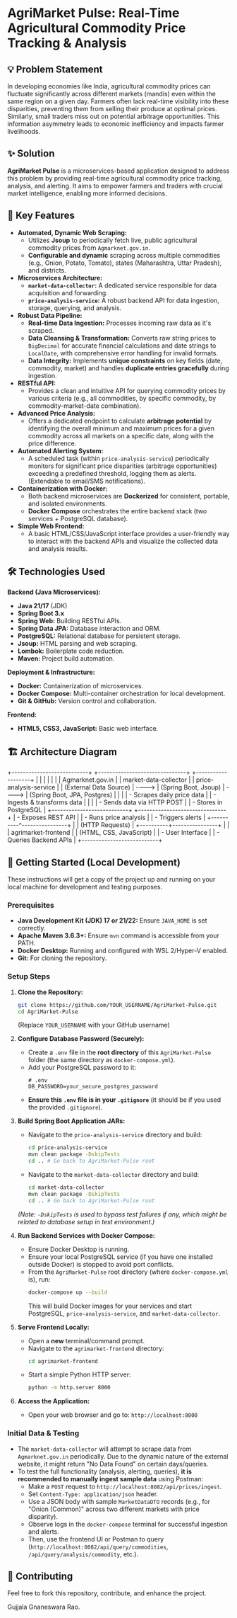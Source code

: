 # AgriMarket Pulse: Real-Time Agricultural Commodity Price Tracking & Analysis


## 💡 Problem Statement

In developing economies like India, agricultural commodity prices can fluctuate significantly across different markets (mandis) even within the same region on a given day. Farmers often lack real-time visibility into these disparities, preventing them from selling their produce at optimal prices. Similarly, small traders miss out on potential arbitrage opportunities. This information asymmetry leads to economic inefficiency and impacts farmer livelihoods.

## ✨ Solution

**AgriMarket Pulse** is a microservices-based application designed to address this problem by providing real-time agricultural commodity price tracking, analysis, and alerting. It aims to empower farmers and traders with crucial market intelligence, enabling more informed decisions.

## 🚀 Key Features

*   **Automated, Dynamic Web Scraping:**
    *   Utilizes **Jsoup** to periodically fetch live, public agricultural commodity prices from `Agmarknet.gov.in`.
    *   **Configurable and dynamic** scraping across multiple commodities (e.g., Onion, Potato, Tomato), states (Maharashtra, Uttar Pradesh), and districts.
*   **Microservices Architecture:**
    *   **`market-data-collector`:** A dedicated service responsible for data acquisition and forwarding.
    *   **`price-analysis-service`:** A robust backend API for data ingestion, storage, querying, and analysis.
*   **Robust Data Pipeline:**
    *   **Real-time Data Ingestion:** Processes incoming raw data as it's scraped.
    *   **Data Cleansing & Transformation:** Converts raw string prices to `BigDecimal` for accurate financial calculations and date strings to `LocalDate`, with comprehensive error handling for invalid formats.
    *   **Data Integrity:** Implements **unique constraints** on key fields (date, commodity, market) and handles **duplicate entries gracefully** during ingestion.
*   **RESTful API:**
    *   Provides a clean and intuitive API for querying commodity prices by various criteria (e.g., all commodities, by specific commodity, by commodity-market-date combination).
*   **Advanced Price Analysis:**
    *   Offers a dedicated endpoint to calculate **arbitrage potential** by identifying the overall minimum and maximum prices for a given commodity across all markets on a specific date, along with the price difference.
*   **Automated Alerting System:**
    *   A scheduled task (within `price-analysis-service`) periodically monitors for significant price disparities (arbitrage opportunities) exceeding a predefined threshold, logging them as alerts. (Extendable to email/SMS notifications).
*   **Containerization with Docker:**
    *   Both backend microservices are **Dockerized** for consistent, portable, and isolated environments.
    *   **Docker Compose** orchestrates the entire backend stack (two services + PostgreSQL database).
*   **Simple Web Frontend:**
    *   A basic HTML/CSS/JavaScript interface provides a user-friendly way to interact with the backend APIs and visualize the collected data and analysis results.

## 🛠️ Technologies Used

**Backend (Java Microservices):**
*   **Java 21/17** (JDK)
*   **Spring Boot 3.x**
*   **Spring Web:** Building RESTful APIs.
*   **Spring Data JPA:** Database interaction and ORM.
*   **PostgreSQL:** Relational database for persistent storage.
*   **Jsoup:** HTML parsing and web scraping.
*   **Lombok:** Boilerplate code reduction.
*   **Maven:** Project build automation.

**Deployment & Infrastructure:**
*   **Docker:** Containerization of microservices.
*   **Docker Compose:** Multi-container orchestration for local development.
*   **Git & GitHub:** Version control and collaboration.

**Frontend:**
*   **HTML5, CSS3, JavaScript:** Basic web interface.

## 🏗️ Architecture Diagram

+---------------------------+ +-------------------------------+ +-------------------+
| | | | | |
| Agmarknet.gov.in | | market-data-collector | | price-analysis-service |
| (External Data Source) | ----> | (Spring Boot, Jsoup) | ----> | (Spring Boot, JPA, Postgres) |
| | | - Scrapes daily price data | | - Ingests & transforms data |
| | | - Sends data via HTTP POST | | - Stores in PostgreSQL |
+---------------------------+ +-------------------------------+ | - Exposes REST API |
| - Runs price analysis |
| - Triggers alerts |
+----------^----------------+
|
| (HTTP Requests)
|
+----------+----------------+
| |
| agrimarket-frontend |
| (HTML, CSS, JavaScript) |
| - User Interface |
| - Queries Backend APIs |
+---------------------------+



## 🚀 Getting Started (Local Development)

These instructions will get a copy of the project up and running on your local machine for development and testing purposes.

### Prerequisites

*   **Java Development Kit (JDK) 17 or 21/22:** Ensure `JAVA_HOME` is set correctly.
*   **Apache Maven 3.6.3+:** Ensure `mvn` command is accessible from your PATH.
*   **Docker Desktop:** Running and configured with WSL 2/Hyper-V enabled.
*   **Git:** For cloning the repository.

### Setup Steps

1.  **Clone the Repository:**
    ```bash
    git clone https://github.com/YOUR_USERNAME/AgriMarket-Pulse.git
    cd AgriMarket-Pulse
    ```
    (Replace `YOUR_USERNAME` with your GitHub username)

2.  **Configure Database Password (Securely):**
    *   Create a `.env` file in the **root directory** of this `AgriMarket-Pulse` folder (the same directory as `docker-compose.yml`).
    *   Add your PostgreSQL password to it:
        ```
        # .env
        DB_PASSWORD=your_secure_postgres_password
        ```
    *   **Ensure this `.env` file is in your `.gitignore`** (it should be if you used the provided `.gitignore`).

3.  **Build Spring Boot Application JARs:**
    *   Navigate to the `price-analysis-service` directory and build:
        ```bash
        cd price-analysis-service
        mvn clean package -DskipTests
        cd .. # Go back to AgriMarket-Pulse root
        ```
    *   Navigate to the `market-data-collector` directory and build:
        ```bash
        cd market-data-collector
        mvn clean package -DskipTests
        cd .. # Go back to AgriMarket-Pulse root
        ```
    *(Note: `-DskipTests` is used to bypass test failures if any, which might be related to database setup in test environment.)*

4.  **Run Backend Services with Docker Compose:**
    *   Ensure Docker Desktop is running.
    *   Ensure your local PostgreSQL service (if you have one installed outside Docker) is stopped to avoid port conflicts.
    *   From the `AgriMarket-Pulse` root directory (where `docker-compose.yml` is), run:
        ```bash
        docker-compose up --build
        ```
        This will build Docker images for your services and start PostgreSQL, `price-analysis-service`, and `market-data-collector`.

5.  **Serve Frontend Locally:**
    *   Open a **new** terminal/command prompt.
    *   Navigate to the `agrimarket-frontend` directory:
        ```bash
        cd agrimarket-frontend
        ```
    *   Start a simple Python HTTP server:
        ```bash
        python -m http.server 8000
        ```

6.  **Access the Application:**
    *   Open your web browser and go to: `http://localhost:8000`

### Initial Data & Testing

*   The `market-data-collector` will attempt to scrape data from `Agmarknet.gov.in` periodically. Due to the dynamic nature of the external website, it might return "No Data Found" on certain days/queries.
*   To test the full functionality (analysis, alerting, queries), **it is recommended to manually ingest sample data** using Postman:
    *   Make a `POST` request to `http://localhost:8082/api/prices/ingest`.
    *   Set `Content-Type: application/json` header.
    *   Use a JSON body with sample `MarketDataDTO` records (e.g., for "Onion (Common)" across two different markets with price disparity).
    *   Observe logs in the `docker-compose` terminal for successful ingestion and alerts.
    *   Then, use the frontend UI or Postman to query (`http://localhost:8082/api/query/commodities`, `/api/query/analysis/commodity`, etc.).



## 🤝 Contributing

Feel free to fork this repository, contribute, and enhance the project.



Gujjala Gnaneswara Rao.